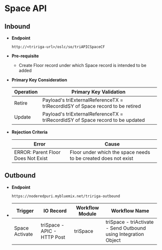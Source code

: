 # Space API


## Inbound

- **Endpoint**
  ```
  http://<tririga-url>/oslc/so/triAPICSpaceCF
  ```

- **Pre-requisite**
  
  - Create Floor record under which Space record is intended to be added

- **Primary Key Consideration**

  Operation | Primary Key Validation
  ---|---
  Retire | Payload's triExternalReferenceTX = triRecordIdSY of Space record to be retired
  Update | Payload's triExternalReferenceTX = triRecordIdSY of Space record to be updated
  
- **Rejection Criteria**

  Error | Cause
  ---|---
  ERROR: Parent Floor Does Not Exist | Floor under which the space needs to be created does not exist



## Outbound

- **Endpoint**
  ```
  https://noderedpuri.mybluemix.net/tririga-outbound
  ```
  
- Trigger | IO Record | Workflow Module | Workflow Name 
  ---|---|---|---
  Space Activate | triSpace - APIC - HTTP Post | triSpace | triSpace - triActivate - Send Outbound using Integration Object 
  
